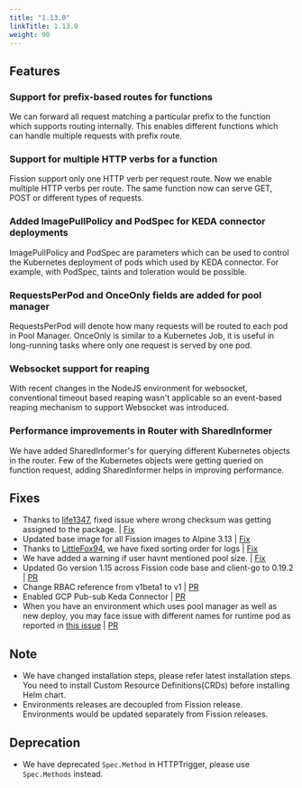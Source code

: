 ```yaml
---
title: "1.13.0"
linkTitle: 1.13.0
weight: 90
---
```


## Features

### Support for prefix-based routes for functions

We can forward all request matching a particular prefix to the function which supports routing internally. This enables different functions which can handle multiple requests with prefix route.

### Support for multiple HTTP verbs for a function

Fission support only one HTTP verb per request route. Now we enable multiple HTTP verbs per route. The same function now can serve GET, POST or different types of requests.

### Added ImagePullPolicy and PodSpec for KEDA connector deployments

ImagePullPolicy and PodSpec are parameters which can be used to control the Kubernetes deployment of pods which used by KEDA connector. For example, with PodSpec, taints and toleration would be possible.

### RequestsPerPod and OnceOnly fields are added for pool manager

RequestsPerPod will denote how many requests will be routed to each pod in Pool Manager.
OnceOnly is similar to a Kubernetes Job, it is useful in long-running tasks where only one request is served by one pod.

### Websocket support for reaping

With recent changes in the NodeJS environment for websocket, conventional timeout based reaping wasn't applicable so an event-based reaping mechanism to support Websocket was introduced.

### Performance improvements in Router with SharedInformer

We have added SharedInformer's for querying different Kubernetes objects in the router. Few of the Kubernetes objects were getting queried on function request, adding SharedInformer helps in improving performance.

## Fixes

* Thanks to [life1347](https://github.com/life1347), fixed issue where wrong checksum was getting assigned to the package. | [Fix](https://github.com/fission/fission/pull/1968)
* Updated base image for all Fission images to Alpine 3.13 | [Fix](https://github.com/fission/fission/pull/2017)
* Thanks to [LittleFox94](https://github.com/LittleFox94), we have fixed sorting order for logs | [Fix](https://github.com/fission/fission/pull/1956)
* We have added a warning if user havnt mentioned pool size. | [Fix](https://github.com/fission/fission/pull/1837)
* Updated Go version 1.15 across Fission code base and client-go to 0.19.2 | [PR](https://github.com/fission/fission/pull/2033)
* Change RBAC reference from v1beta1 to v1 | [PR](https://github.com/fission/fission/pull/2059)
* Enabled GCP Pub-sub Keda Connector | [PR](https://github.com/fission/fission/pull/2059)
* When you have an environment which uses pool manager as well as new deploy, you may face issue with different names for runtime pod as reported in [this issue](https://github.com/fission/fission/issues/2043) | [PR](https://github.com/fission/fission/pull/2044)

## Note

* We have changed installation steps, please refer latest installation steps. You need to install Custom Resource Definitions(CRDs) before installing Helm chart.
* Environments releases are decoupled from Fission release. Environments would be updated separately from Fission releases.

## Deprecation

* We have deprecated `Spec.Method` in HTTPTrigger, please use `Spec.Methods` instead.
